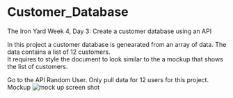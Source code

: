 # Customer_Database
The Iron Yard Week 4, Day 3: Create a customer database using an API

In this project a customer database is genearated from an array of data. The data contains a list of 12 customers.  
It requires to style the document to look similar to the a mockup that shows the list of customers.

Go to the API Random User. Only pull data for 12 users for this project.
Mockup
![mock up screen shot](https://github.com/carlotapearl/Customer_Database/blob/master/users.jpg)
